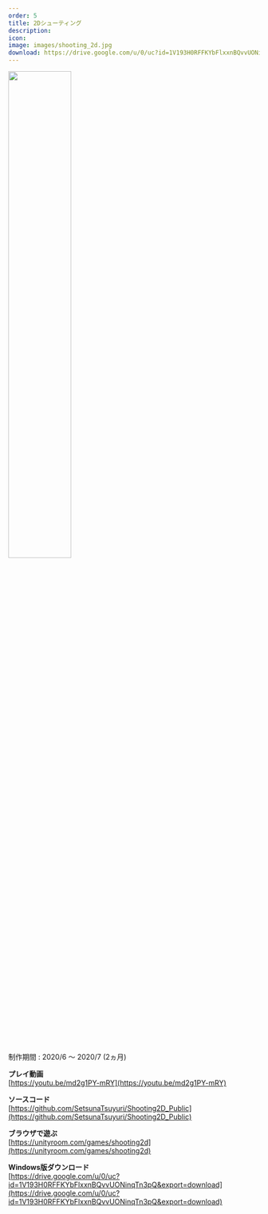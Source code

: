 ```yaml
---
order: 5
title: 2Dシューティング
description: 
icon: 
image: images/shooting_2d.jpg
download: https://drive.google.com/u/0/uc?id=1V193H0RFFKYbFlxxnBQvvUONinqTn3pQ&export=download
---
```


<img src="images/shooting_2d.jpg" width="50%">

制作期間 : 2020/6 ～ 2020/7 (2ヵ月)

**プレイ動画**  
[https://youtu.be/md2g1PY-mRY](https://youtu.be/md2g1PY-mRY)

**ソースコード**  
[https://github.com/SetsunaTsuyuri/Shooting2D_Public](https://github.com/SetsunaTsuyuri/Shooting2D_Public)

**ブラウザで遊ぶ**  
[https://unityroom.com/games/shooting2d](https://unityroom.com/games/shooting2d)

**Windows版ダウンロード**  
[https://drive.google.com/u/0/uc?id=1V193H0RFFKYbFlxxnBQvvUONinqTn3pQ&export=download](https://drive.google.com/u/0/uc?id=1V193H0RFFKYbFlxxnBQvvUONinqTn3pQ&export=download)